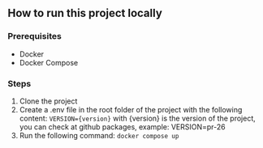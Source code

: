 ## How to run this project locally
### Prerequisites
- Docker
- Docker Compose
### Steps
1. Clone the project
2. Create a .env file in the root folder of the project with the following content:
   ```VERSION={version}``` with {version} is the version of the project, you can check at github packages, example: VERSION=pr-26
3. Run the following command:
   ```docker compose up```
